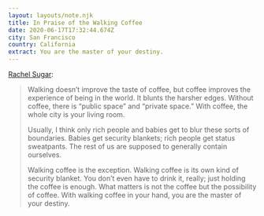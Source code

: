 ```yaml
---
layout: layouts/note.njk
title: In Praise of the Walking Coffee
date: 2020-06-17T17:32:44.674Z
city: San Francisco
country: California
extract: You are the master of your destiny.
---
```


[Rachel Sugar](https://www.grubstreet.com/2020/05/in-praise-of-the-walking-coffee.html):

> Walking doesn’t improve the taste of coffee, but coffee improves the experience of being in the world. It blunts the harsher edges. Without coffee, there is “public space” and “private space.” With coffee, the whole city is your living room.
>
> Usually, I think only rich people and babies get to blur these sorts of boundaries. Babies get security blankets; rich people get status sweatpants. The rest of us are supposed to generally contain ourselves.
>
> Walking coffee is the exception. Walking coffee is its own kind of security blanket. You don’t even have to drink it, really; just holding the coffee is enough. What matters is not the coffee but the possibility of coffee. With walking coffee in your hand, you are the master of your destiny.
